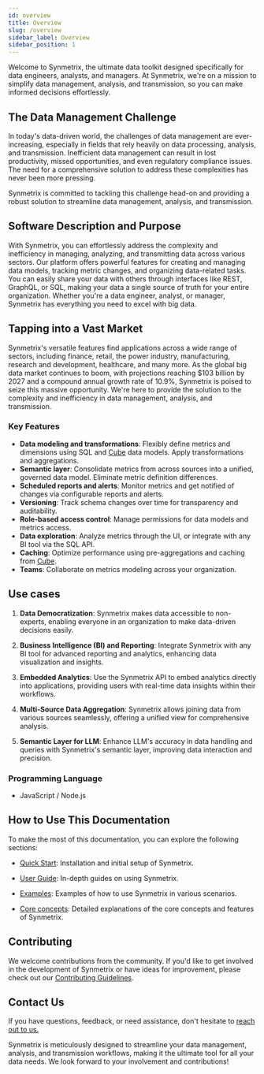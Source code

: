```yaml
---
id: overview
title: Overview
slug: /overview
sidebar_label: Overview
sidebar_position: 1
---
```


Welcome to Synmetrix, the ultimate data toolkit designed specifically for data engineers, analysts, and managers. At Synmetrix, we're on a mission to simplify data management, analysis, and transmission, so you can make informed decisions effortlessly.

## The Data Management Challenge

In today's data-driven world, the challenges of data management are ever-increasing, especially in fields that rely heavily on data processing, analysis, and transmission. Inefficient data management can result in lost productivity, missed opportunities, and even regulatory compliance issues. The need for a comprehensive solution to address these complexities has never been more pressing.

Synmetrix is committed to tackling this challenge head-on and providing a robust solution to streamline data management, analysis, and transmission.

## Software Description and Purpose

With Synmetrix, you can effortlessly address the complexity and inefficiency in managing, analyzing, and transmitting data across various sectors. Our platform offers powerful features for creating and managing data models, tracking metric changes, and organizing data-related tasks. You can easily share your data with others through interfaces like REST, GraphQL, or SQL, making your data a single source of truth for your entire organization. Whether you're a data engineer, analyst, or manager, Synmetrix has everything you need to excel with big data.

## Tapping into a Vast Market

Synmetrix's versatile features find applications across a wide range of sectors, including finance, retail, the power industry, manufacturing, research and development, healthcare, and many more. As the global big data market continues to boom, with projections reaching $103 billion by 2027 and a compound annual growth rate of 10.9%, Synmetrix is poised to seize this massive opportunity. We're here to provide the solution to the complexity and inefficiency in data management, analysis, and transmission.

### Key Features

- **Data modeling and transformations**: Flexibly define metrics and dimensions using SQL and [Cube](https://github.com/cube-js/cube) data models. Apply transformations and aggregations.
- **Semantic layer**: Consolidate metrics from across sources into a unified, governed data model. Eliminate metric definition differences.
- **Scheduled reports and alerts**: Monitor metrics and get notified of changes via configurable reports and alerts.
- **Versioning**: Track schema changes over time for transparency and auditability.
- **Role-based access control**: Manage permissions for data models and metrics access.
- **Data exploration**: Analyze metrics through the UI, or integrate with any BI tool via the SQL API.
- **Caching**: Optimize performance using pre-aggregations and caching from [Cube](https://github.com/cube-js/cube).
- **Teams**: Collaborate on metrics modeling across your organization.

## Use cases

1. **Data Democratization**: Synmetrix makes data accessible to non-experts, enabling everyone in an organization to make data-driven decisions easily.

2. **Business Intelligence (BI) and Reporting**: Integrate Synmetrix with any BI tool for advanced reporting and analytics, enhancing data visualization and insights.

3. **Embedded Analytics**: Use the Synmetrix API to embed analytics directly into applications, providing users with real-time data insights within their workflows.

4. **Multi-Source Data Aggregation**: Synmetrix allows joining data from various sources seamlessly, offering a unified view for comprehensive analysis.

5. **Semantic Layer for LLM**: Enhance LLM's accuracy in data handling and queries with Synmetrix's semantic layer, improving data interaction and precision.

### Programming Language
- JavaScript / Node.js

## How to Use This Documentation

To make the most of this documentation, you can explore the following sections:

- [Quick Start](/docs/overview/index.md): Installation and initial setup of Synmetrix.

- [User Guide](/docs/user-guide/index.md): In-depth guides on using Synmetrix.

- [Examples](/docs/examples/index.md): Examples of how to use Synmetrix in various scenarios.

- [Core concepts](/docs/core-concepts/index.md): Detailed explanations of the core concepts and features of Synmetrix.

## Contributing

We welcome contributions from the community. If you'd like to get involved in the development of Synmetrix or have ideas for improvement, please check out our [Contributing Guidelines](/docs/development/contributing/index.md).

## Contact Us

If you have questions, feedback, or need assistance, don't hesitate to [reach out to us.](/docs/links-and-contacts/index.md)

Synmetrix is meticulously designed to streamline your data management, analysis, and transmission workflows, making it the ultimate tool for all your data needs. We look forward to your involvement and contributions!